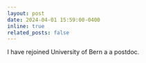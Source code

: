 ```yaml
---
layout: post
date: 2024-04-01 15:59:00-0400
inline: true
related_posts: false
---
```


I have rejoined University of Bern a a postdoc.

